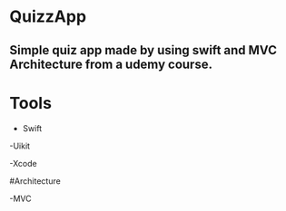 # QuizzApp
## Simple quiz app made by using swift and MVC Architecture from a udemy course.


# Tools
- Swift

-Uikit

-Xcode

#Architecture

-MVC
